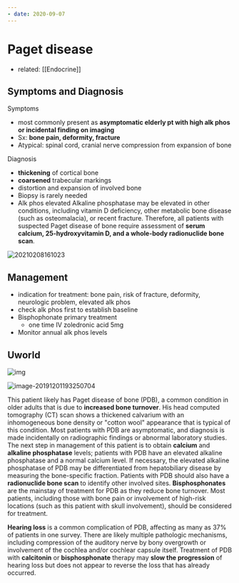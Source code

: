 ```yaml
---
- date: 2020-09-07
---
```


# Paget disease

- related: [[Endocrine]]

## Symptoms and Diagnosis

<!-- paget disease symptoms and diagnosis -->

Symptoms

- most commonly present as **asymptomatic elderly pt with high alk phos or incidental finding on imaging**
- Sx: **bone pain, deformity, fracture**
- Atypical: spinal cord, cranial nerve compression from expansion of bone

Diagnosis

- **thickening** of cortical bone
- **coarsened** trabecular markings
- distortion and expansion of involved bone
- Biopsy is rarely needed
- Alk phos elevated
  Alkaline phosphatase may be elevated in other conditions, including vitamin D deficiency, other metabolic bone disease (such as osteomalacia), or recent fracture. Therefore, all patients with suspected Paget disease of bone require assessment of **serum calcium, 25-hydroxyvitamin D, and a whole-body radionuclide bone scan**.

![20210208161023](https://photos.thisispiggy.com/file/wikiFiles/20210208161023.png)

## Management

<!--  paget disease management -->

- indication for treatment: bone pain, risk of fracture, deformity, neurologic problem, elevated alk phos
- check alk phos first to establish baseline
- Bisphophonate primary treatment
	- one time IV zoledronic acid 5mg
- Monitor annual alk phos levels

## Uworld

<!-- ignore -->

![img](https://www.uworld.com/media/L10869.jpg)

![image-20191201193250704](https://photos.thisispiggy.com/file/wikiFiles/image-20191201193250704.png)

This patient likely has Paget disease of bone (PDB), a common condition in older adults that is due to **increased bone turnover**.  His head computed tomography (CT) scan shows a thickened calvarium with an inhomogeneous bone density or "cotton wool" appearance that is  typical of this condition. Most patients with PDB are asymptomatic, and diagnosis is made incidentally on radiographic findings or abnormal  laboratory studies. The next step in management of this patient is to  obtain **calcium** and **alkaline phosphatase** levels; patients with PDB have an elevated alkaline phosphatase and a  normal calcium level. If necessary, the elevated alkaline phosphatase  of PDB may be differentiated from hepatobiliary disease by measuring the bone-specific fraction. Patients with PDB should also have a **radionuclide bone scan** to identify other involved sites.  **Bisphosphonates** are the mainstay of treatment for PDB as they reduce bone turnover.  Most patients, including those with bone pain or involvement of  high-risk locations (such as this patient with skull involvement),  should be considered for treatment.

**Hearing loss** is a common complication of PDB, affecting as many as 37% of patients in one survey. There are likely multiple  pathologic mechanisms, including compression of the auditory nerve by  bony overgrowth or involvement of the cochlea and/or cochlear capsule  itself. Treatment of PDB with **calcitonin** or **bisphosphonate** therapy may **slow the progression** of hearing loss but does not appear to reverse the loss that has already occurred.
